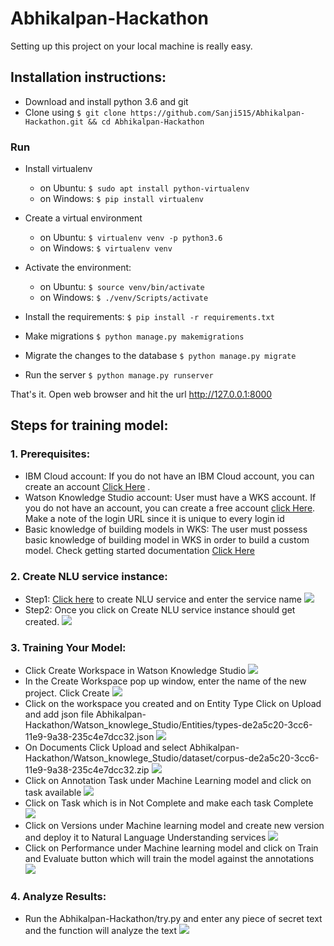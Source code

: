 # Abhikalpan-Hackathon

Setting up this project on your local machine is really easy.

## Installation instructions:

* Download and install python 3.6 and git
* Clone using `$ git clone https://github.com/Sanji515/Abhikalpan-Hackathon.git && cd Abhikalpan-Hackathon`

### Run

* Install virtualenv
    - on Ubuntu: `$ sudo apt install python-virtualenv`
    - on Windows: `$ pip install virtualenv`
    
* Create a virtual environment
    - on Ubuntu: `$ virtualenv venv -p python3.6`
    - on Windows: `$ virtualenv venv`
    
* Activate the environment:
    - on Ubuntu: `$ source venv/bin/activate`
    - on Windows: `$ ./venv/Scripts/activate`
    
* Install the requirements: `$ pip install -r requirements.txt`
* Make migrations `$ python manage.py makemigrations`
* Migrate the changes to the database `$ python manage.py migrate`
* Run the server `$ python manage.py runserver`

That's it. Open web browser and hit the url http://127.0.0.1:8000

## Steps for training model:

### 1. Prerequisites:
  - IBM Cloud account: If you do not have an IBM Cloud account, you can create an account [Click Here](https://cloud.ibm.com/) .
  - Watson Knowledge Studio account: User must have a WKS account. If you do not have an account, you can create a free account [click Here](https://www.ibm.com/account/us-en/signup/register.html?a=IBMWatsonKnowledgeStudio). Make a note of the login URL since it is unique to every login id
  - Basic knowledge of building models in WKS: The user must possess basic knowledge of building model in WKS in order to build a custom model. Check getting started documentation [Click Here](https://cloud.ibm.com/docs/services/knowledge-studio/tutorials-create-project.html#wks_tutintro)
  
### 2. Create NLU service instance:
  - Step1: [Click here](https://cloud.ibm.com/catalog/services/natural-language-understanding) to create NLU service and enter the service name
  ![](Watson_knowlege_Studio/Screenshots/Screenshot%20from%202019-03-02%2023-05-57.png)
  - Step2: Once you click on Create NLU service instance should get created. 
  ![](Watson_knowlege_Studio/Screenshots/Screenshot%20from%202019-03-02%2023-07-55.png)
  
### 3. Training Your Model:
  - Click Create Workspace in Watson Knowledge Studio
  ![](Watson_knowlege_Studio/Screenshots/Screenshot%20from%202019-03-02%2022-28-26.png)
  - In the Create Workspace pop up window, enter the name of the new project. Click Create
  ![](Watson_knowlege_Studio/Screenshots/Screenshot%20from%202019-03-02%2023-02-44.png)
  - Click on the workspace you created and on Entity Type Click on Upload and add json file Abhikalpan-Hackathon/Watson_knowlege_Studio/Entities/types-de2a5c20-3cc6-11e9-9a38-235c4e7dcc32.json
  ![](Watson_knowlege_Studio/Screenshots/Screenshot%20from%202019-03-02%2023-02-54.png)
  - On Documents Click Upload and select Abhikalpan-Hackathon/Watson_knowlege_Studio/dataset/corpus-de2a5c20-3cc6-11e9-9a38-235c4e7dcc32.zip
  ![](Watson_knowlege_Studio/Screenshots/Screenshot%20from%202019-03-02%2023-03-08.png)
  - Click on Annotation Task under Machine Learning model and click on task available
  ![](Watson_knowlege_Studio/Screenshots/Screenshot%20from%202019-03-02%2023-04-29.png)
  - Click on Task which is in Not Complete and make each task Complete
  ![](Watson_knowlege_Studio/Screenshots/Screenshot%20from%202019-03-02%2023-04-34.png)
  - Click on Versions under Machine learning model and create new version and deploy it to Natural Language Understanding services
  ![](Watson_knowlege_Studio/Screenshots/Screenshot%20from%202019-03-02%2023-05-08.png)
  - Click on Performance under Machine learning model and click on Train and Evaluate button which will train the model against the annotations
  ![](Watson_knowlege_Studio/Screenshots/Screenshot%20from%202019-03-02%2023-04-47.png)

### 4. Analyze Results:
  - Run the Abhikalpan-Hackathon/try.py and enter any piece of secret text and the function will analyze the text
![](Watson_knowlege_Studio/Screenshots/Screenshot%20from%202019-03-02%2023-07-11.png)

